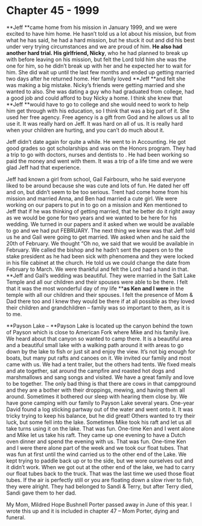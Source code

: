 # Chapter 45 - 1999

**Jeff **came home from his mission in January 1999, and we were excited to have him home.  He hasn’t told us a lot about his mission, but from what he has said, he had a hard mission, but he stuck it out and did his best under very trying circumstances and we are proud of him.  **He also had another hard trial.  His girlfriend, Nicky**, who he had planned to break up with before leaving on his mission, but felt the Lord told him she was the one for him, so he didn’t break up with her and he expected her to wait for him.  She did wait up until the last few months and ended up getting married two days after he returned home.  Her family loved **Jeff **and felt she was making a big mistake.  Nicky’s friends were getting married and she wanted to also.  She was dating a guy who had graduated from college, had a good job and could afford to buy Nicky a home.   I think she knew that **Jeff **would have to go to college and she would need to work to help him get through with his education, so I think that was a big part of it.  She used her free agency.  Free agency is a gift from God and he allows us all to use it.  It was really hard on Jeff.   It was hard on all of us.  It is really hard when your children are hurting, and you can’t do much about it.

Jeff didn’t date again for quite a while.  He went to  in Accounting.  He got good grades so got scholarships and was on the Honors program.  They had a trip to go with doctors, nurses and dentists to .  He had been working so paid the money and went with them.  It was a trip of a life time and we were glad Jeff had that experience.

Jeff had known a girl from school, Gail Fairbourn, who he said everyone liked to be around because she was cute and lots of fun.  He dated her off and on, but didn’t seem to be too serious.  Trent had come home from his mission and married Anna, and Ben had married a cute girl.  We were working on our papers to put in to go on a mission and Ken mentioned to Jeff that if he was thinking of getting married, that he better do it right away as we would be gone for two years and we wanted to be here for his wedding.  We turned in our papers and it asked when we would be available to go and we had put FEBRUARY.  The next thing we knew was that Jeff told us he and Gail were going to get married.  We asked when and he said the 20th of February.  We thought “Oh no, we said that we would be available in February.  We called the bishop and he hadn’t sent the papers on to the stake president as he had been sick with phenomena and they were locked in his file cabinet at the church.  He told us we could change the date from February to March.  We were thankful and felt the Lord had a hand in that.  **Jeff and Gail’s wedding was beautiful.  They were married in the Salt Lake Temple and all our children and their spouses were able to be there.  I felt that it was the most wonderful day of my life ****as Ken and I were** in the temple with all our children and their spouses.  I felt the presence of Mom & Dad there too and I knew they would be there if at all possible as they loved their children and grandchildren – family was so important to them, as it is to me.

**Payson Lake – **Payson Lake is located up the canyon behind the town of Payson which is close to American Fork where Mike and his family live.  We heard about that canyon so wanted to camp there.  It is a beautiful area and a beautiful small lake with a walking path around it with areas to go down by the lake to fish or just sit and enjoy the view.  It’s not big enough for boats, but many put rafts and canoes on it.  We invited our family and most came with us.  We had a tent trailer, but the others had tents.  We fixed meals and ate together, sat around the campfire and roasted hot dogs and marshmallows and sang songs and visited.  We have a great family and love to be together.  The only bad thing is that there are cows in that campground and they are a bother with their droppings, mewing, and having them all around.  Sometimes it bothered our sleep with hearing them close by.
We have gone camping with our family to Payson Lake several years.  One-year David found a log sticking partway out of the water and went onto it.  It was tricky trying to keep his balance, but he did great!  Others wanted to try their luck, but some fell into the lake.  Sometimes Mike took his raft and let us all take turns using it on the lake.  That was fun.  One-time Ken and I went alone and Mike let us take his raft.  They came up one evening to have a Dutch oven dinner and spend the evening with us.  That was fun.  One-time Ken and I were there alone part of the week and we took our float tubes.  That was fun at first until the wind carried us to the other end of the Lake.  We kept trying to paddle back up or to the side, but we wore ourselves out and it didn’t work.  When we got out at the other end of the lake, we had to carry our float tubes back to the truck.  That was the last time we used those float tubes.  If the air is perfectly still or you are floating down a slow river to fish, they were alright.  They had belonged to Sandi & Terry, but after Terry died, Sandi gave them to her dad.

My Mom, Mildred Hope Bushnell Porter passed away in June of this year.  I wrote this up and it is included in chapter 47 – Mom Porter, dying and funeral.
